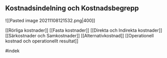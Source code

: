 ## Kostnadsindelning och Kostnadsbegrepp
![[Pasted image 20211108121532.png|400]]

[[Rörliga kostnader]]
[[Fasta kostnader]]
[[Direkta och Indirekta kostnader]]
[[Särkostnader och Samkostnader]]
[[Alternativkostnad]]
[[Operationell kostnad och operationellt resultat]] 


#indek 